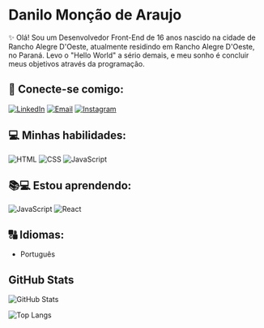# Danilo Monção de Araujo

✨ Olá! 
Sou um Desenvolvedor Front-End de 16 anos nascido na cidade de Rancho Alegre D'Oeste, atualmente residindo em Rancho Alegre D'Oeste, no Paraná. Levo o "Hello World" a sério demais, e meu sonho é concluir meus objetivos através da programação.

## 📲 Conecte-se comigo:

[![LinkedIn](https://img.shields.io/badge/linkedin-fff?style=for-the-badge&logo=linkedin&logoColor=ec63a1&color=%23f7f7f7)](https://www.linkedin.com/in/danilo-mon%C3%A7%C3%A3o-de-araujo-0ba08a2b0/)
[![Email](https://img.shields.io/badge/email-fff?style=for-the-badge&logo=microsoft-outlook&logoColor=ec63a1&color=%23f7f7f7)](mailto:danilomoncaoaraujo@gmail.com)
[![Instagram](https://img.shields.io/badge/instagram-fff?style=for-the-badge&logo=instagram&logoColor=ec63a1&color=%23f7f7f7)](https://www.instagram.com/moncaodearaujo/)


## 💻 Minhas habilidades:

![HTML](https://img.shields.io/badge/html-fff?style=for-the-badge&logo=html5&logoColor=ec63a1&color=%23f7f7f7)
![CSS](https://img.shields.io/badge/css-fff?style=for-the-badge&logo=css3&logoColor=ec63a1&color=%23f7f7f7)
![JavaScript](https://img.shields.io/badge/javascript-fff?style=for-the-badge&logo=javascript&logoColor=ec63a1&color=%23f7f7f7)

## 📚💻 Estou aprendendo:

![JavaScript](https://img.shields.io/badge/javascript-fff?style=for-the-badge&logo=javascript&logoColor=ec63a1&color=%23f7f7f7)
![React](https://img.shields.io/badge/react-fff?style=for-the-badge&logo=react&logoColor=ec63a1&color=%23f7f7f7)



## 🔠 Idiomas:
* Português

## GitHub Stats
![GitHub Stats](https://github-readme-stats.vercel.app/api?username=DaniloMoncaodeAraujo&theme=buefy&bg_color=f7f7f7&border_color=grey&show_icons=true&icon_color=ec63a1&title_color=ec63a1&text_color=grey&hide_title=true&hide=stars)

![Top Langs](https://github-readme-stats-git-masterrstaa-rickstaa.vercel.app/api/top-langs/?username=DaniloMoncaodeAraujo&bg_color=f7f7f7&border_color=grey&title_color=ec63a1&text_color=grey&hide_title=true)




